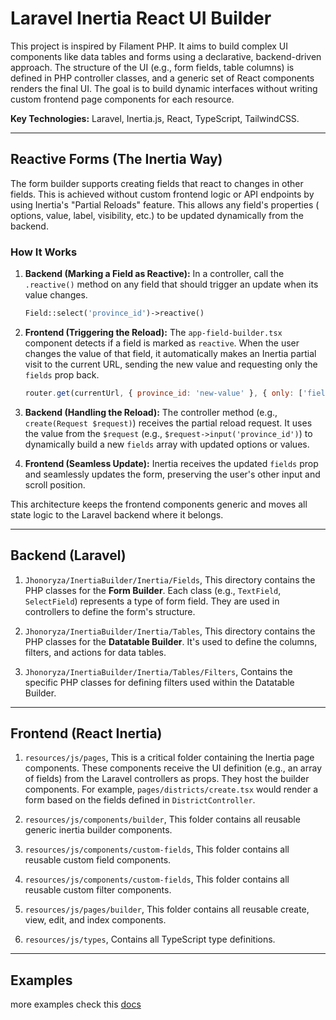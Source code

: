 # Laravel Inertia React UI Builder

This project is inspired by Filament PHP. It aims to build complex UI components like data tables and forms using a
declarative, backend-driven approach. The structure of the UI (e.g., form fields, table columns) is defined in PHP
controller classes, and a generic set of React components renders the final UI. The goal is to build dynamic interfaces
without writing custom frontend page components for each resource.

**Key Technologies:** Laravel, Inertia.js, React, TypeScript, TailwindCSS.

---

## Reactive Forms (The Inertia Way)

The form builder supports creating fields that react to changes in other fields. This is achieved without custom
frontend logic or API endpoints by using Inertia's "Partial Reloads" feature. This allows any field's properties (
options, value, label, visibility, etc.) to be updated dynamically from the backend.

### How It Works

1. **Backend (Marking a Field as Reactive):** In a controller, call the `.reactive()` method on any field that should
   trigger an update when its value changes.
   ```php
   Field::select('province_id')->reactive()
   ```

2. **Frontend (Triggering the Reload):** The `app-field-builder.tsx` component detects if a field is marked as
   `reactive`. When the user changes the value of that field, it automatically makes an Inertia partial visit to the
   current URL, sending the new value and requesting only the `fields` prop back.
   ```javascript
   router.get(currentUrl, { province_id: 'new-value' }, { only: ['fields'], ... });
   ```

3. **Backend (Handling the Reload):** The controller method (e.g., `create(Request $request)`) receives the partial
   reload request. It uses the value from the `$request` (e.g., `$request->input('province_id')`) to dynamically build a
   new `fields` array with updated options or values.

4. **Frontend (Seamless Update):** Inertia receives the updated `fields` prop and seamlessly updates the form,
   preserving the user's other input and scroll position.

This architecture keeps the frontend components generic and moves all state logic to the Laravel backend where it
belongs.

---

## Backend (Laravel)

1. `Jhonoryza/InertiaBuilder/Inertia/Fields`, This directory contains the PHP classes for the **Form Builder**. Each class (e.g., `TextField`, `SelectField`)
represents a type of form field. They are used in controllers to define the form's structure.

2. `Jhonoryza/InertiaBuilder/Inertia/Tables`, This directory contains the PHP classes for the **Datatable Builder**. It's used to define the columns, filters, and
actions for data tables.

3. `Jhonoryza/InertiaBuilder/Inertia/Tables/Filters`, Contains the specific PHP classes for defining filters used within the Datatable Builder.

---

## Frontend (React Inertia)

1. `resources/js/pages`, This is a critical folder containing the Inertia page components. These components receive the UI definition (e.g., an
array of fields) from the Laravel controllers as props. They host the builder components. For example,
`pages/districts/create.tsx` would render a form based on the fields defined in `DistrictController`.

2. `resources/js/components/builder`, This folder contains all reusable generic inertia builder components.

3. `resources/js/components/custom-fields`, This folder contains all reusable custom field components.

4. `resources/js/components/custom-fields`, This folder contains all reusable custom filter components.

5. `resources/js/pages/builder`, This folder contains all reusable create, view, edit, and index components.

6. `resources/js/types`, Contains all TypeScript type definitions.

---

## Examples

more examples check this [docs](./docs/index.md)